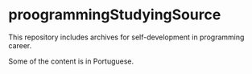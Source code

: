 # proogrammingStudyingSource
This repository includes archives for self-development in programming career.

Some of the content is in Portuguese.
